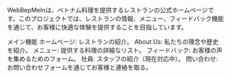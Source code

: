 WebBepMeInは、ベトナム料理を提供するレストランの公式ホームページです。このプロジェクトでは、レストランの情報、メニュー、フィードバック機能を通じて、お客様に快適な体験を提供することを目指しています。

メイン機能
ホームページ: レストランの紹介。
About Us: 私たちの理念や歴史を紹介。
メニュー: 提供する料理の詳細なリスト。
フィードバック: お客様の声を集めるためのフォーム。
社員: スタッフの紹介（現在対応中）。
問い合わせ: お問い合わせフォームを通じてお客様と連絡を取る。
